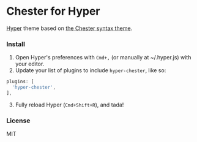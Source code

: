 # Chester for Hyper

[Hyper](https://hyper.is) theme based on [the Chester syntax theme](https://github.com/csutter/chester-atom-syntax).

### Install

1. Open Hyper's preferences with `Cmd+,` (or manually at ~/.hyper.js) with your editor.
2. Update your list of plugins to include `hyper-chester`, like so:
```js
plugins: [
  'hyper-chester',
],
```
3. Fully reload Hyper (`Cmd+Shift+R`), and tada!

### License

MIT
